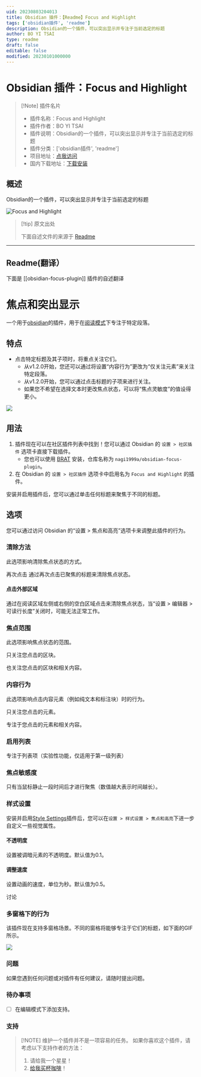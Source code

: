 ```yaml
---
uid: 20230803204013
title: Obsidian 插件：【Readme】Focus and Highlight
tags: ['obsidian插件', 'readme']
description: Obsidian的一个插件，可以突出显示并专注于当前选定的标题
author: BO YI TSAI
type: readme
draft: false
editable: false
modified: 20230101000000
---
```


# Obsidian 插件：Focus and Highlight

> [!Note] 插件名片
> - 插件名称：Focus and Highlight
> - 插件作者：BO YI TSAI
> - 插件说明：Obsidian的一个插件，可以突出显示并专注于当前选定的标题
> - 插件分类：['obsidian插件', 'readme']
> - 项目地址：[点我访问](https://github.com/nagi1999a/obsidian-focus-plugin)
> - 国内下载地址：[下载安装](https://pkmer.cn/products/plugin/pluginMarket/?obsidian-focus-plugin)

## 概述

Obsidian的一个插件，可以突出显示并专注于当前选定的标题

![Focus and Highlight](https://cdn.pkmer.cn/covers/obsidian-focus-plugin_new.gif!pkmer)

> [!tip] 原文出处
> 
>下面自述文件的来源于 [Readme](https://ghproxy.net/https://raw.githubusercontent.com/nagi1999a/obsidian-focus-plugin/master/README.md)
> 

---

## Readme(翻译）

下面是 [[obsidian-focus-plugin]] 插件的自述翻译


# 焦点和突出显示
一个用于[obsidian](https://obsidian.md/)的插件，用于在[阅读模式](https://help.obsidian.md/How+to/Read+and+edit+modes)下专注于特定段落。

## 特点
- 点击特定标题及其子项时，将重点关注它们。
    - 从v1.2.0开始，您还可以通过将设置“内容行为”更改为“仅关注元素”来关注特定段落。
    - 从v1.2.0开始，您可以通过点击标题的子项来进行关注。
    - 如果您不希望在选择文本时更改焦点状态，可以将“焦点灵敏度”的值设得更小。

![](demo.gif)

## 用法
1. 插件现在可以在社区插件列表中找到！您可以通过 Obsidian 的 `设置 > 社区插件` 选项卡直接下载插件。
    - 您也可以使用 [BRAT](https://github.com/TfTHacker/obsidian42-brat) 安装，仓库名称为 `nagi1999a/obsidian-focus-plugin`。
2. 在 Obsidian 的 `设置 > 社区插件` 选项卡中启用名为 `Focus and Highlight` 的插件。

安装并启用插件后，您可以通过单击任何标题来聚焦于不同的标题。

## 选项
您可以通过访问 Obsidian 的“设置 > 焦点和高亮”选项卡来调整此插件的行为。

### 清除方法
此选项影响清除焦点状态的方式。

再次点击
通过再次点击已聚焦的标题来清除焦点状态。

#### 点击外部区域
通过在阅读区域左侧或右侧的空白区域点击来清除焦点状态，当“设置 > 编辑器 > 可读行长度”关闭时，可能无法正常工作。

### 焦点范围
此选项影响焦点状态的范围。

只关注您点击的区块。

也关注您点击的区块和相关内容。

### 内容行为
此选项影响点击内容元素（例如纯文本和标注块）时的行为。

只关注您点击的元素。

专注于您点击的元素和相关内容。

### 启用列表
专注于列表项（实验性功能，仅适用于第一级列表）

### 焦点敏感度
只有当鼠标静止一段时间后才进行聚焦（数值越大表示时间越长）。

### 样式设置
安装并启用[Style Settings](https://github.com/mgmeyers/obsidian-style-settings)插件后，您可以在`设置 > 样式设置 > 焦点和高亮`下进一步自定义一些视觉属性。

#### 不透明度
设置被调暗元素的不透明度。默认值为0.1。

#### 调整速度
设置动画的速度，单位为秒。默认值为0.5。

讨论

### 多窗格下的行为
该插件现在支持多窗格场景。不同的窗格将能够专注于它们的标题，如下面的GIF所示。

![](multi_pane.gif)

### 问题
如果您遇到任何问题或对插件有任何建议，请随时提出问题。

### 待办事项
- [ ] 在编辑模式下添加支持。

### 支持
> [!NOTE] 维护一个插件并不是一项容易的任务。
> 如果你喜欢这个插件，请考虑以下支持作者的方法：
> 1. 请给我一个星星！
> 2. [给我买杯咖啡](https://www.buymeacoffee.com/nagi1999a)！



